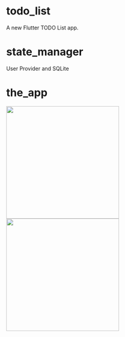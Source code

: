 # todo_list

A new Flutter TODO List app.

# state_manager
User Provider and SQLite

# the_app
<img src="https://user-images.githubusercontent.com/62328990/107959129-8ed56900-6fd5-11eb-8b80-a4fa3b6b28df.png" width="300">
<img src="https://user-images.githubusercontent.com/62328990/107959258-c17f6180-6fd5-11eb-937a-5359e178c4d9.png" width="300">
